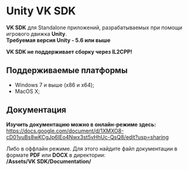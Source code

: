# Unity VK SDK
**VK SDK** для Standalone приложений, разрабатываемых при помощи игрового движка **Unity**.<br/>
**Требуемая версия Unity - 5.6 или выше**

**VK SDK не поддерживает сборку через IL2CPP!**

## Поддерживаемые платформы
- Windows 7 и выше (x86 и x64);
- MacOS X;

## Документация
**Изучить документацию можно в онлайн-режиме здесь:**<br/>
https://docs.google.com/document/d/1XMXO8-cD01yuBs8wKCgJp6IEo4Nwx3st5vHhUc-QsQ8/edit?usp=sharing

Либо в оффлайн режиме. Для этого найдите файл документации в формате **PDF** или **DOCX** в директории:<br/>
**/Assets/VK SDK/Documentation/**
